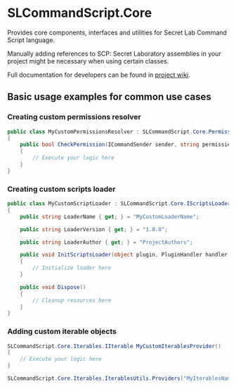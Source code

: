 ﻿# SLCommandScript.Core
Provides core components, interfaces and utilities for Secret Lab Command Script language.

Manually adding references to SCP: Secret Laboratory assemblies in your project might be necessary when using certain classes.

Full documentation for developers can be found in [project wiki](https://github.com/Pogromca-SCP/SLCommandScript/wiki).
## Basic usage examples for common use cases
### Creating custom permissions resolver
```csharp
public class MyCustomPermissionsResolver : SLCommandScript.Core.Permissions.IPermissionsResolver
{
    public bool CheckPermission(ICommandSender sender, string permission, out string message)
    {
        // Execute your logic here
    }
}
```
### Creating custom scripts loader
```csharp
public class MyCustomScriptLoader : SLCommandScript.Core.IScriptsLoader
{
    public string LoaderName { get; } = "MyCustomLoaderName";

    public string LoaderVersion { get; } = "1.0.0";

    public string LoaderAuthor { get; } = "ProjectAuthors";

    public void InitScriptsLoader(object plugin, PluginHandler handler, ScriptsLoaderConfig loaderConfig)
    {
        // Initialize loader here
    }

    public void Dispose()
    {
        // Cleanup resources here
    }
}
```
### Adding custom iterable objects
```csharp
SLCommandScript.Core.Iterables.IIterable MyCustomIterablesProvider()
{
    // Execute your logic here
}

SLCommandScript.Core.Iterables.IterablesUtils.Providers["MyIterablesName"] = MyCustomIterablesProvider;
```
